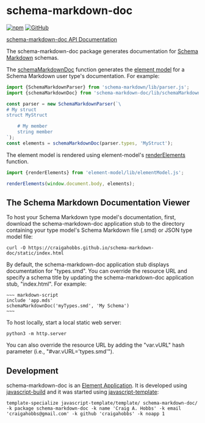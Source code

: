 # schema-markdown-doc

[![npm](https://img.shields.io/npm/v/schema-markdown-doc)](https://www.npmjs.com/package/schema-markdown-doc)
[![GitHub](https://img.shields.io/github/license/craigahobbs/schema-markdown-doc)](https://github.com/craigahobbs/schema-markdown-doc/blob/main/LICENSE)

[schema-markdown-doc API Documentation](https://craigahobbs.github.io/schema-markdown-doc/)

The schema-markdown-doc package generates documentation for
[Schema Markdown](https://github.com/craigahobbs/schema-markdown-js)
schemas.

The
[schemaMarkdownDoc](https://craigahobbs.github.io/schema-markdown-doc/module-lib_schemaMarkdownDoc.html#.schemaMarkdownDoc)
function generates the
[element model](https://github.com/craigahobbs/element-model)
for a Schema Markdown user type's documentation. For example:

``` javascript
import {SchemaMarkdownParser} from 'schema-markdown/lib/parser.js';
import {schemaMarkdownDoc} from 'schema-markdown-doc/lib/schemaMarkdownDoc.js';

const parser = new SchemaMarkdownParser(`\
# My struct
struct MyStruct

    # My member
    string member
`);
const elements = schemaMarkdownDoc(parser.types, 'MyStruct');
```

The element model is rendered using element-model's
[renderElements](https://craigahobbs.github.io/element-model/module-lib_elementModel.html#.renderElements)
function.

``` javascript
import {renderElements} from 'element-model/lib/elementModel.js';

renderElements(window.document.body, elements);
```


## The Schema Markdown Documentation Viewer

To host your Schema Markdown type model's documentation, first, download the schema-markdown-doc
application stub to the directory containing your type model's Schema Markdown file (.smd) or JSON
type model file:

```
curl -O https://craigahobbs.github.io/schema-markdown-doc/static/index.html
```

By default, the schema-markdown-doc application stub displays documentation for "types.smd". You can
override the resource URL and specify a schema title by updating the schema-markdown-doc application
stub, "index.html". For example:

```
~~~ markdown-script
include 'app.mds'
schemaMarkdownDoc('myTypes.smd', 'My Schema')
~~~
```

To host locally, start a local static web server:

```
python3 -m http.server
```

You can also override the resource URL by adding the "var.vURL" hash parameter (i.e., "#var.vURL='types.smd'").


## Development

schema-markdown-doc is an [Element Application](https://github.com/craigahobbs/element-app#readme).
It is developed using [javascript-build](https://github.com/craigahobbs/javascript-build#readme)
and it was started using [javascript-template](https://github.com/craigahobbs/javascript-template#readme):

```
template-specialize javascript-template/template/ schema-markdown-doc/ -k package schema-markdown-doc -k name 'Craig A. Hobbs' -k email 'craigahobbs@gmail.com' -k github 'craigahobbs' -k noapp 1
```
